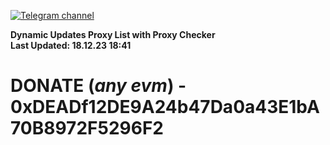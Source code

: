 [![Telegram channel](https://img.shields.io/endpoint?url=https://runkit.io/damiankrawczyk/telegram-badge/branches/master?url=https://t.me/n4z4v0d)](https://t.me/n4z4v0d) 

**Dynamic Updates Proxy List with Proxy Checker**  
**Last Updated: 18.12.23 18:41**

# DONATE (_any evm_) - 0xDEADf12DE9A24b47Da0a43E1bA70B8972F5296F2
